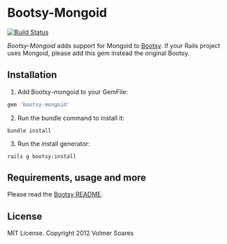Bootsy-Mongoid
==============
[![Build Status](https://secure.travis-ci.org/volmer/bootsy-mongoid.png?branch=master)](http://travis-ci.org/volmer/bootsy-mongoid)

*Bootsy-Mongoid* adds support for Mongoid to [Bootsy](https://github.com/volmer/bootsy). If your Rails project uses Mongoid, please add this gem instead the original Bootsy.


## Installation

1. Add Bootsy-mongoid to your GemFile:

  ```ruby
  gem 'bootsy-mongoid'
  ```

2. Run the bundle command to install it:

  ```console
  bundle install
  ```

3. Run the install generator:
  ```console
  rails g bootsy:install
  ```


## Requirements, usage and more

Please read the [Bootsy README](https://github.com/volmer/bootsy/blob/master/README.md).


## License

MIT License. Copyright 2012 Volmer Soares